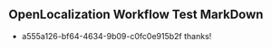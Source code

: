 ## OpenLocalization Workflow Test MarkDown
* a555a126-bf64-4634-9b09-c0fc0e915b2f thanks!

<!--HONumber=Jul16_HO4-->


